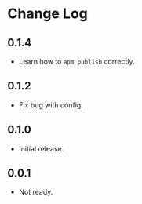 Change Log
==========

## 0.1.4

* Learn how to `apm publish` correctly.

## 0.1.2

* Fix bug with config.

## 0.1.0

* Initial release.

## 0.0.1

* Not ready.
